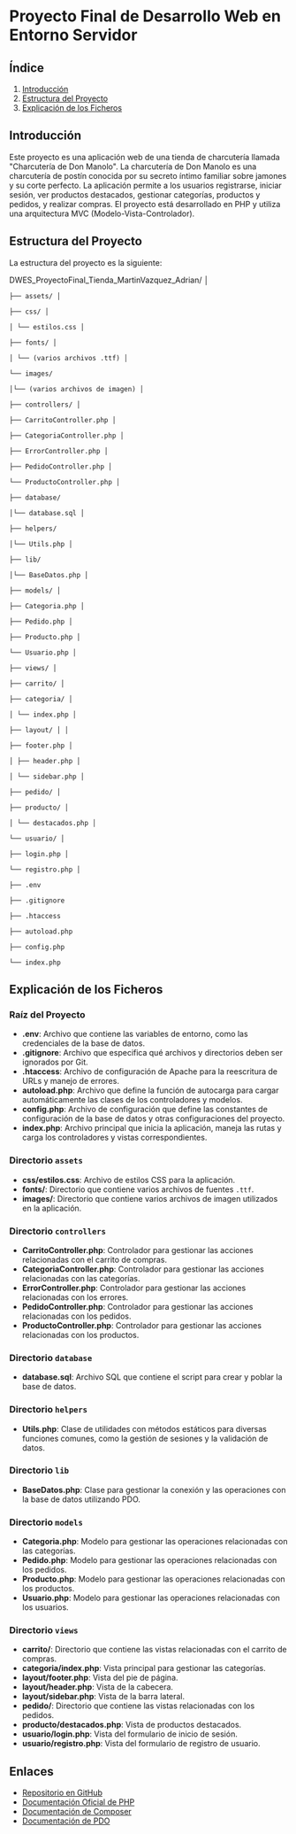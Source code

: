 # Proyecto Final de Desarrollo Web en Entorno Servidor

## Índice

1. [Introducción](#introducción)
2. [Estructura del Proyecto](#estructura-del-proyecto)
3. [Explicación de los Ficheros](#explicación-de-los-ficheros)

## Introducción

Este proyecto es una aplicación web de una tienda de charcutería llamada "Charcutería de Don Manolo". La charcutería de Don Manolo es una charcutería de postín conocida por su secreto íntimo familiar sobre jamones y su corte perfecto. La aplicación permite a los usuarios registrarse, iniciar sesión, ver productos destacados, gestionar categorías, productos y pedidos, y realizar compras. El proyecto está desarrollado en PHP y utiliza una arquitectura MVC (Modelo-Vista-Controlador).


## Estructura del Proyecto

La estructura del proyecto es la siguiente:

DWES_ProyectoFinal_Tienda_MartinVazquez_Adrian/ │ 

    ├── assets/ │

    ├── css/ │

    │ └── estilos.css │

    ├── fonts/ │

    │ └── (varios archivos .ttf) │

    └── images/

    │└── (varios archivos de imagen) │

    ├── controllers/ │

    ├── CarritoController.php │

    ├── CategoriaController.php │

    ├── ErrorController.php │

    ├── PedidoController.php │

    └── ProductoController.php │

    ├── database/

    │└── database.sql │

    ├── helpers/

    │└── Utils.php │

    ├── lib/

    │└── BaseDatos.php │

    ├── models/ │

    ├── Categoria.php │

    ├── Pedido.php │

    ├── Producto.php │

    └── Usuario.php │

    ├── views/ │

    ├── carrito/ │

    ├── categoria/ │

    │ └── index.php │

    ├── layout/ │ │

    ├── footer.php │

    │ ├── header.php │

    │ └── sidebar.php │

    ├── pedido/ │

    ├── producto/ │

    │ └── destacados.php │

    └── usuario/ │

    ├── login.php │

    └── registro.php │

    ├── .env

    ├── .gitignore

    ├── .htaccess

    ├── autoload.php

    ├── config.php

    └── index.php


## Explicación de los Ficheros

### Raíz del Proyecto

- **.env**: Archivo que contiene las variables de entorno, como las credenciales de la base de datos.
- **.gitignore**: Archivo que especifica qué archivos y directorios deben ser ignorados por Git.
- **.htaccess**: Archivo de configuración de Apache para la reescritura de URLs y manejo de errores.
- **autoload.php**: Archivo que define la función de autocarga para cargar automáticamente las clases de los controladores y modelos.
- **config.php**: Archivo de configuración que define las constantes de configuración de la base de datos y otras configuraciones del proyecto.
- **index.php**: Archivo principal que inicia la aplicación, maneja las rutas y carga los controladores y vistas correspondientes.

### Directorio `assets`

- **css/estilos.css**: Archivo de estilos CSS para la aplicación.
- **fonts/**: Directorio que contiene varios archivos de fuentes `.ttf`.
- **images/**: Directorio que contiene varios archivos de imagen utilizados en la aplicación.

### Directorio `controllers`

- **CarritoController.php**: Controlador para gestionar las acciones relacionadas con el carrito de compras.
- **CategoriaController.php**: Controlador para gestionar las acciones relacionadas con las categorías.
- **ErrorController.php**: Controlador para gestionar las acciones relacionadas con los errores.
- **PedidoController.php**: Controlador para gestionar las acciones relacionadas con los pedidos.
- **ProductoController.php**: Controlador para gestionar las acciones relacionadas con los productos.

### Directorio `database`

- **database.sql**: Archivo SQL que contiene el script para crear y poblar la base de datos.

### Directorio `helpers`

- **Utils.php**: Clase de utilidades con métodos estáticos para diversas funciones comunes, como la gestión de sesiones y la validación de datos.

### Directorio `lib`

- **BaseDatos.php**: Clase para gestionar la conexión y las operaciones con la base de datos utilizando PDO.

### Directorio `models`

- **Categoria.php**: Modelo para gestionar las operaciones relacionadas con las categorías.
- **Pedido.php**: Modelo para gestionar las operaciones relacionadas con los pedidos.
- **Producto.php**: Modelo para gestionar las operaciones relacionadas con los productos.
- **Usuario.php**: Modelo para gestionar las operaciones relacionadas con los usuarios.

### Directorio `views`

- **carrito/**: Directorio que contiene las vistas relacionadas con el carrito de compras.
- **categoria/index.php**: Vista principal para gestionar las categorías.
- **layout/footer.php**: Vista del pie de página.
- **layout/header.php**: Vista de la cabecera.
- **layout/sidebar.php**: Vista de la barra lateral.
- **pedido/**: Directorio que contiene las vistas relacionadas con los pedidos.
- **producto/destacados.php**: Vista de productos destacados.
- **usuario/login.php**: Vista del formulario de inicio de sesión.
- **usuario/registro.php**: Vista del formulario de registro de usuario.

## Enlaces

- [Repositorio en GitHub](https://github.com/tu-usuario/DWES_ProyectoFinal_Tienda_MartinVazquez_Adrian)
- [Documentación Oficial de PHP](https://www.php.net/docs.php)
- [Documentación de Composer](https://getcomposer.org/doc/)
- [Documentación de PDO](https://www.php.net/manual/es/book.pdo.php)
